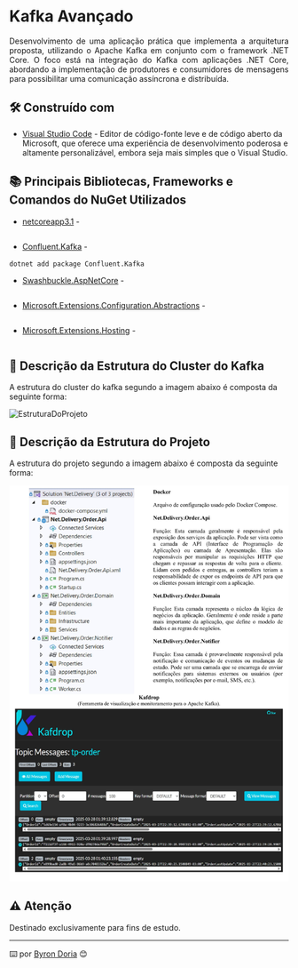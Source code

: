 # Kafka Avançado

<p align="justify"> 
Desenvolvimento de uma aplicação prática que implementa a arquitetura proposta, utilizando o Apache Kafka em conjunto com o framework .NET Core. O foco está na integração do Kafka com aplicações .NET Core, abordando a implementação de produtores e consumidores de mensagens para possibilitar uma comunicação assíncrona e distribuída.
</p> 

## 🛠️ Construído com 

* [Visual Studio Code](https://code.visualstudio.com/) - Editor de código-fonte leve e de código aberto da Microsoft, que oferece uma experiência de desenvolvimento poderosa e altamente personalizável, embora seja mais simples que o Visual Studio.

## 📚 Principais Bibliotecas, Frameworks e Comandos do NuGet Utilizados

* [netcoreapp3.1]() - 

```

```

* [Confluent.Kafka]() -  

```
dotnet add package Confluent.Kafka
```

* [Swashbuckle.AspNetCore]() - 

```

```

* [Microsoft.Extensions.Configuration.Abstractions]() - 

```

```

* [Microsoft.Extensions.Hosting]() - 

```

```

## 🚧 Descrição da Estrutura do Cluster do Kafka

A estrutura do cluster do kafka segundo a imagem abaixo é composta da seguinte forma:

![EstruturaDoProjeto](screenshots/estruturaClusterKafka.png)

## 🚧 Descrição da Estrutura do Projeto

A estrutura do projeto segundo a imagem abaixo é composta da seguinte forma:

![EstruturaDoProjeto](screenshots/estruturaProjeto.png)

## ⚠️ Atenção 

Destinado exclusivamente para fins de estudo.

---
⌨️ por [Byron Doria](https://gist.github.com/lohhans) 😊
